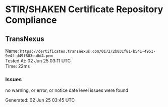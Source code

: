 # STIR/SHAKEN Certificate Repository Compliance

## TransNexus

Name: `https://certificates.transnexus.com/0172/2b031f81-b541-4951-9e4f-d49f803ea0d4.pem`\
Tested At: 02 Jun 25 03:11 UTC\
Time: 22ms

### Issues

no warning, or error, or notice date level issues were found

Generated: 02 Jun 25 03:45 UTC